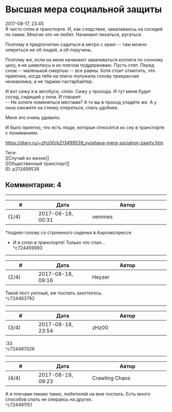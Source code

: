Высшая мера социальной защиты
=============================

  
2017-08-17, 23:45  
 Я часто сплю в транспорте. И, как следствие, заваливаюсь на соседей по лавке. Многие это не любят. Начинают пихаться, ругаться.   
   
 Поэтому я предпочитаю садиться в метро с краю -- там можно опереться не об людей, а об поручень.   
   
 Поэтому же, если на меня начинают заваливаться коллеги по сонному цеху, я не шевелюсь и их плечом поддерживаю. Пусть спят. Перед сном -- маленькой смертью -- все равны. Хотя стоит отметить, что приятнее, когда тебе на плечо положила голову прекрасная незнакомка, а не таджик-гастарбайтер.   
   
 И вот сижу я в автобусе, сплю. Сижу у прохода. И тут меня будит сосед, сидящий у окна. И говорит:   
 -- Не хотите поменяться местами? А то вы в проход упадёте же. А у окна сможете на стенку опереться, спать удобнее.   
   
 Меня это очень удивило.   
   
 И было приятно, что есть люди, которые относятся ко сну в транспорте с пониманием.   
  
<https://diary.ru/~zHz00/p213499539_vysshaya-mera-socialnoj-zawity.htm>  
  
Теги:  
[[Случай из жизни]]  
[[Общественный транспорт]]  
ID: p213499539  


Комментарии: 4
--------------

  


---



|         #         |              Дата              |                     Автор                     |           ID           |
| --- | --- | --- | --- |
| (1/4) | 2017-08-18, 00:31 | vemmes | c724459993 |

  
 \*поднял голову со строенного сиденья в Аэроэкспрессе.   
 - И я сплю в транспорте! Только что спал...   
 ^c724459993

---



|         #         |              Дата              |                     Автор                     |           ID           |
| --- | --- | --- | --- |
| (2/4) | 2017-08-18, 09:16 | Heyzer | c724463792 |

  
 Такой пост уютный, аж поспать захотелось.   
 ^c724463792

---



|         #         |              Дата              |                     Автор                     |           ID           |
| --- | --- | --- | --- |
| (3/4) | 2017-08-18, 23:54 | zHz00 | c724487026 |

  
 :33   
 ^c724487026

---



|         #         |              Дата              |                     Автор                     |           ID           |
| --- | --- | --- | --- |
| (4/4) | 2017-08-19, 09:23 | Crawling Chaos | c724491151 |

  
 А я плечами пинаю таких, любителей на мне поспать. Есть много способов спать не опираясь на других.   
 ^c724491151